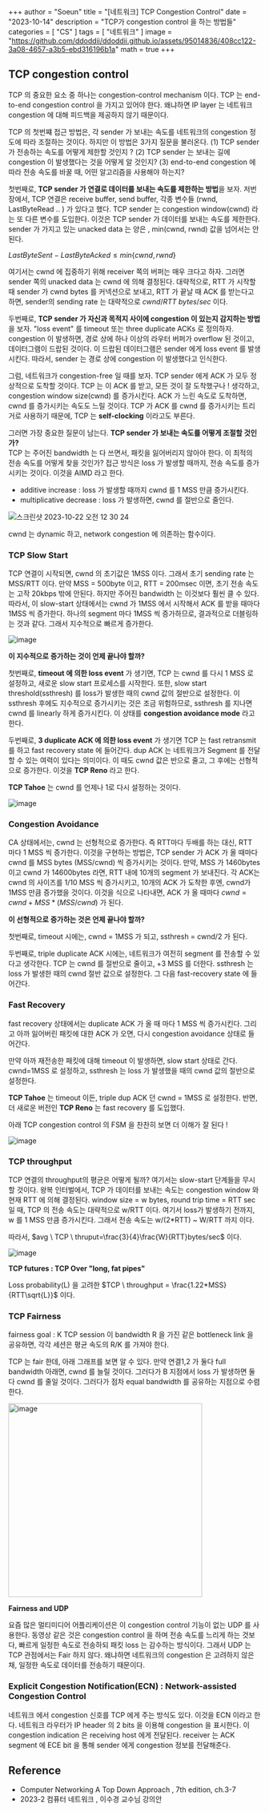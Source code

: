 +++
author = "Soeun"
title = "[네트워크] TCP Congestion Control"
date = "2023-10-14"
description = "TCP가 congestion control 을 하는 방법들"
categories = [
    "CS"
]
tags = [
    "네트워크"
]
image = "https://github.com/ddoddii/ddoddii.github.io/assets/95014836/408cc122-3a08-4657-a3b5-ebd316196b1a"
math = true
+++

## TCP congestion control

TCP 의 중요한 요소 중 하나는 congestion-control mechanism 이다. TCP 는 end-to-end congestion control 을 가지고 있어야 한다. 왜냐하면 IP layer 는 네트워크 congestion 에 대해 피드백을 제공하지 않기 때문이다. 

TCP 의 첫번쨰 접근 방법은, 각 sender 가 보내는 속도를 네트워크의 congestion 정도에 따라 조절하는 것이다. 하지만 이 방법은 3가지 질문을 불러온다. (1) TCP sender 가 전송하는 속도를 어떻게 제한할 것인지 ? (2) TCP sender 는 보내는 길에 congestion 이 발생했다는 것을 어떻게 알 것인지? (3) end-to-end congestion 에 따라 전송 속도를 바꿀 때, 어떤 알고리즘을 사용해야 하는지? 

첫번째로, **TCP sender 가 연결로 데이터를 보내는 속도를 제한하는 방법**을 보자. 저번 장에서, TCP 연결은 receive buffer, send buffer, 각종 변수들 (rwnd, LastByteRead .. ) 가 있다고 했다. TCP sender 는 congestion window(cwnd) 라는 또 다른 변수를 도입한다. 이것은 TCP sender 가 데이터를 보내는 속도를 제한한다. sender 가 가지고 있는 unacked data 는 양은 , min(cwnd, rwnd) 값을 넘어서는 안된다. 

$LastByteSent - LastByteAcked \leq min\{cwnd,rwnd\}$ 

여기서는 cwnd 에 집중하기 위해 receiver 쪽의 버퍼는 매우 크다고 하자. 그러면 sender 쪽의 unacked data 는 cwnd 에 의해 결정된다. 대략적으로, RTT 가 시작할 때 sender 가 cwnd bytes 를 커넥션으로 보내고, RTT 가 끝날 때 ACK 를 받는다고 하면, sender의 sending rate 는 대략적으로 $cwnd/RTT\ bytes/sec$ 이다. 

두번째로, **TCP sender 가 자신과 목적지 사이에 congestion 이 있는지 감지하는 방법**을 보자. "loss event" 를 timeout 또는 three duplicate ACKs 로 정의하자. congestion 이 발생하면, 경로 상에 하나 이상의 라우터 버퍼가 overflow 된 것이고, 데이터그램이 드랍된 것이다. 이 드랍된 데이터그램은 sender 에게 loss event 를 발생시킨다. 따라서, sender 는 경로 상에 congestion 이 발생했다고 인식한다. 

그럼, 네트워크가 congestion-free 일 때를 보자. TCP sender 에게 ACK 가 모두 정상적으로 도착할 것이다. TCP 는 이 ACK 를 받고, 모든 것이 잘 도착했구나 ! 생각하고, congestion window size(cwnd) 를 증가시킨다. ACK 가 느린 속도로 도착하면, cwnd 를 증가시키는 속도도 느릴 것이다. TCP 가 ACK 를 cwnd 를 증가시키는 트리거로 사용하기 때문에, TCP 는 **self-clocking** 이라고도 부른다. 

그러면 가장 중요한 질문이 남는다. **TCP sender 가 보내는 속도를 어떻게 조절할 것인가?**   
TCP 는 주어진 bandwidth 는 다 쓰면서, 패킷을 잃어버리지 않아야 한다. 이 최적의 전송 속도를 어떻게 찾을 것인가? 접근 방식은 loss 가 발생할 때까지, 전송 속도를 증가시키는 것이다. 이것을 AIMD 라고 한다. 
- additive increase : loss 가 발생할 때까지 cwnd 를 1 MSS 만큼 증가시킨다. 
- multiplicative decrease : loss 가 발생하면, cwnd 를 절반으로 줄인다. 

![스크린샷 2023-10-22 오전 12 30 24](https://github.com/ddoddii/ddoddii.github.io/assets/95014836/7100d7a7-d4ee-4727-a7ad-0c962d44ff3e)

cwnd 는 dynamic 하고, network congestion 에 의존하는 함수이다. 

### TCP Slow Start

TCP 연결이 시작되면, cwnd 의 초기값은 1MSS 이다. 그래서 초기 sending rate 는 MSS/RTT 이다. 만약 MSS = 500byte 이고, RTT = 200msec 이면, 초기 전송 속도는 고작 20kbps 밖에 안된다. 하지만 주어진 bandwidth 는 이것보다 훨씬 클 수 있다. 따라서, 이 slow-start 상태에서는 cwnd 가 1MSS 에서 시작해서 ACK 를 받을 때마다 1MSS 씩 증가한다.  하나의 segment 마다 1MSS 씩 증가하므로, 결과적으로 더블링하는 것과 같다. 그래서 지수적으로 빠르게 증가한다. 

![image](https://github.com/ddoddii/ddoddii.github.io/assets/95014836/2177dd05-1a3a-44b2-aa37-9e89d4c35fbf)

**이 지수적으로 증가하는 것이 언제 끝나야 할까?** 

첫번째로,  **timeout 에 의한 loss event** 가 생기면, TCP 는 cwnd 를 다시 1 MSS 로 설정하고, 새로운 slow start 프로세스를 시작한다. 또한, slow start threshold(ssthresh) 를 loss가 발생한 때의 cwnd 값의 절반으로 설정한다. 이 ssthresh 후에도 지수적으로 증가시키는 것은 조금 위험하므로, ssthresh 를 지나면 cwnd 를 linearly 하게 증가시킨다. 이 상태를 **congestion avoidance mode** 라고 한다. 

두번째로, **3 duplicate ACK 에 의한 loss event** 가 생기면 TCP 는 fast retransmit 를 하고 fast recovery state 에 들어간다. dup ACK 는 네트워크가 Segment 를 전달할 수 있는 여력이 있다는 의미이다. 이 때도 cwnd 값은 반으로 줄고, 그 후에는 선형적으로 증가한다. 이것을 **TCP Reno** 라고 한다. 

**TCP Tahoe** 는 cwnd 를 언제나 1로 다시 설정하는 것이다. 

![image](https://github.com/ddoddii/ddoddii.github.io/assets/95014836/dd634768-add9-4c37-8c10-07ae51470004)


### Congestion Avoidance

CA 상태에서는, cwnd 는 선형적으로 증가한다. 즉 RTT마다 두배를 하는 대신,  RTT 마다 1 MSS 씩 증가한다. 이것을 구현하는 방법은, TCP sender 가 ACK 가 올 때마다 cwnd 를 MSS bytes (MSS/cwnd) 씩 증가시키는 것이다. 만약, MSS 가 1460bytes 이고 cwnd 가 14600bytes 라면, RTT 내에 10개의 segment 가 보내진다. 각 ACK는 cwnd 의 사이즈를 1/10 MSS 씩 증가시키고, 10개의 ACK 가 도착한 후엔, cwnd가 1MSS 만큼 증가했을 것이다.  이것을 식으로 나타내면, ACK 가 올 때마다 $cwnd=cwnd+MSS*(MSS/cwnd)$ 가 된다. 

**이 선형적으로 증가하는 것은 언제 끝나야 할까?** 

첫번째로, timeout 시에는, cwnd = 1MSS 가 되고, ssthresh = cwnd/2 가 된다. 

두번째로, triple duplicate ACK 시에는, 네트워크가 여전히 segment 를 전송할 수 있다고 생각한다. TCP 는 cwnd 를 절반으로 줄이고, +3 MSS 를 더한다. ssthresh 는 loss 가 발생한 때의 cwnd 절반 값으로 설정한다. 그 다음 fast-recovery state 에 들어간다. 

### Fast Recovery

fast recovery 상태에서는 duplicate ACK 가 올 때 마다 1 MSS 씩 증가시킨다. 그리고 아까 잃어버린 패킷에 대한 ACK 가 오면, 다시 congestion avoidance 상태로 들어간다. 

만약 아까 재전송한 패킷에 대해 timeout 이 발생하면, slow start 상태로 간다. cwnd=1MSS 로 설정하고, ssthresh 는 loss 가 발생했을 때의 cwnd 값의 절반으로 설정한다. 

**TCP Tahoe** 는 timeout 이든, triple dup ACK 던 cwnd = 1MSS 로 설정한다. 반면, 더 새로운 버전인 **TCP Reno** 는 fast recovery 를 도입했다. 

아래 TCP congestion control 의 FSM 을 찬찬히 보면 더 이해가 잘 된다 ! 

![image](https://github.com/ddoddii/ddoddii.github.io/assets/95014836/10f8fdea-0b7c-44cb-a0ac-694d2b0a989d)

### TCP throughput

TCP 연결의 throughput의 평균은 어떻게 될까? 여기서는 slow-start 단계들을 무시할 것이다. 왕복 인터벌에서, TCP 가 데이터를 보내는 속도는 congestion window 와 현재 RTT 에 의해 결정된다. window size = w bytes,  round trip time = RTT sec 일 때, TCP 의 전송 속도는 대략적으로 w/RTT 이다. 여기서 loss가 발생하기 전까지, w 를 1 MSS 만큼 증가시킨다. 그래서 전송 속도는 w/(2*RTT) ~ W/RTT 까지 이다. 

 따라서,  $avg \ TCP \ thruput=\frac{3}{4}\frac{W}{RTT}bytes/sec$ 이다.  

![image](https://github.com/ddoddii/ddoddii.github.io/assets/95014836/df41cf61-1fda-4bf4-98a2-0a5cf3bffccd)

**TCP futures : TCP Over "long, fat pipes"**

Loss probability(L) 을 고려한 $TCP \ throughput = \frac{1.22*MSS}{RTT\sqrt{L}}$ 이다. 


### TCP Fairness
fairness goal : K TCP session 이 bandwidth R 을 가진 같은 bottleneck link 을 공유하면, 각각 세션은 평균 속도의 R/K 를 가져야 한다. 

TCP 는 fair 한데, 아래 그래프를 보면 알 수 있다. 만약 연결1,2 가 둘다 full bandwidth 아래면, cwnd 를 늘릴 것이다. 그러다가 B 지점에서 loss 가 발생하면 둘 다 cwnd 를 줄일 것이다. 그러다가 점차 equal bandwidth 를 공유하는 지점으로 수렴한다. 

<img width="387" alt="image" src="https://github.com/ddoddii/ddoddii.github.io/assets/95014836/bf9ab12d-eecb-4f3c-a526-fd475942ab42">

**Fairness and UDP**

요즘 많은 멀티미디어 어플리케이션은 이 congestion control 기능이 없는 UDP 를 사용한다. 동영상 같은 것은 congestion control 을 하며 전송 속도를 느리게 하는 것보다, 빠르게 일정한 속도로 전송하되 패킷 loss 는 감수하는 방식이다. 그래서 UDP 는 TCP 관점에서는 Fair 하지 않다. 왜냐하면 네트워크의 congestion 은 고려하지 않은 채, 일정한 속도로 데이터를 전송하기 때문이다. 


### Explicit Congestion Notification(ECN) : Network-assisted Congestion Control

네트워크 에서 congestion 신호를 TCP 에게 주는 방식도 있다. 이것을 ECN 이라고 한다. 네트워크 라우터가 IP header 의 2 bits 을 이용해 congestion 을 표시한다. 이 congestion indication 은 receiving host 에게 전달된다. receiver 는 ACK segment 에 ECE bit 을 통해 sender 에게 congestion 정보를 전달해준다. 

## Reference
- Computer Networking A Top Down Approach , 7th edition, ch.3-7
- 2023-2 컴퓨터 네트워크 , 이수경 교수님 강의안 